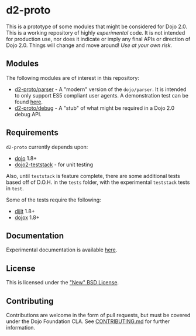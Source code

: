 # d2-proto

This is a prototype of some modules that might be considered for Dojo 2.0.  This is a working repository of highly
*experimental* code.  It is not intended for production use, nor does it indicate or imply any final APIs or direction
of Dojo 2.0.  Things will change and move around!  *Use at your own risk.*

## Modules

The following modules are of interest in this repository:

* [d2-proto/parser](d2-proto/blob/master/parser.js) - A "modern" version of the ``dojo/parser``.  It is intended to only
  support ES5 compliant user agents.  A demonstration test can be found [here](d2-proto/blob/master/test/parser.html).
* [d2-proto/debug](d2-proto/blob/master/debug.js) - A "stub" of what might be required in a Dojo 2.0 debug API.

## Requirements

``d2-proto`` currently depends upon:

* [dojo](/dojo/dojo) 1.8+
* [dojo2-teststack](/csnover/dojo2-teststack) - for unit testing

Also, until `teststack` is feature complete, there are some additional tests based off of D.O.H. in the `tests` folder,
with the experimental `teststack` tests in `test`.

Some of the tests require the following:

* [dijit](/dojo/dijit) 1.8+
* [dojox](/dojo/dojox) 1.8+

## Documentation

Experimental documentation is available [here](d2-proto/blob/master/docs/index.md).

## License

This is licensed under the ["New" BSD License](d2-proto/blob/master/LICENSE).

## Contributing

Contributions are welcome in the form of pull requests, but must be covered under the Dojo Foundation CLA.  See
[CONTRIBUTING.md](d2-proto/blob/master/CONTRIBUTING.md) for further information.
